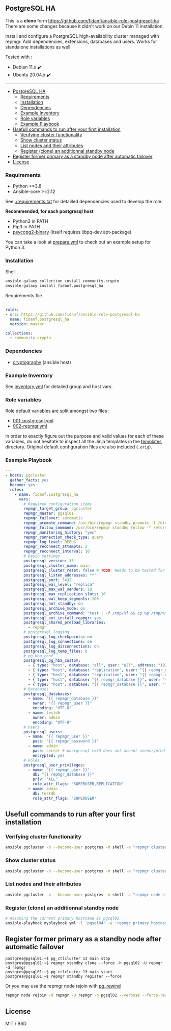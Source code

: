## PostgreSQL HA
This is a **clone** form https://github.com/fidanf/ansible-role-postgresql-ha
There are some changes because it didn't work on our Debin 11 installation.

Install and configure a PostgreSQL high-availability cluster managed with repmgr. Add dependencies, extensions, databases and users. Works for standalone installations as well.

Tested with :
  - Debian 11.x :heavy_check_mark:
  - Ubuntu 20.04.x :heavy_check_mark:

---

- [PostgreSQL HA](#postgresql-ha)
  - [Requirements](#requirements)
  - [Installation](#installation)
  - [Dependencies](#dependencies)
  - [Example Inventory](#example-inventory)
  - [Role variables](#role-variables)
  - [Example Playbook](#example-playbook)
- [Usefull commands to run after your first installation](#usefull-commands-to-run-after-your-first-installation)
  - [Verifying cluster functionality](#verifying-cluster-functionality)
  - [Show cluster status](#show-cluster-status)
  - [List nodes and their attributes](#list-nodes-and-their-attributes)
  - [Register (clone) an additionnal standby node](#register-clone-an-additionnal-standby-node)
- [Register former primary as a standby node after automatic failover](#register-former-primary-as-a-standby-node-after-automatic-failover)
- [License](#license)

### Requirements

- Python >=3.8
- Ansible-core >=2.12

See [./requirements.txt](./requirements.txt) for detailled dependencies used to develop the role.

**Recommended, for each postgresql host**
- Python3 in PATH
- Pip3 in PATH
- [psycopg2-binary](https://pypi.org/project/psycopg2-binary/) (itself requires libpq-dev apt-package)

You can take a look at [prepare.yml](molecule/default/prepare.yml) to check out an example setup for Python 3.

### Installation

Shell
```bash
ansible-galaxy collection install community.crypto
ansible-galaxy install fidanf.postgresql_ha
```

Requirements file
```yaml
---
roles:
- src: https://github.com/fidanf/ansible-role-postgresql-ha
  name: fidanf.postgresql_ha
  version: master

collections:
  - community.crypto

```

### Dependencies 

- [cryptography](https://pypi.org/project/cryptography/) (ansible host)

### Example Inventory

See [inventory.yml](./inventory.example.yml) for detailed group and host vars.

### Role variables

Role default variables are split amongst two files :
  - [001-postgresql.yml](./defaults/main/001-postgresql.yml)
  - [002-repmgr.yml](./defaults/main/002-repmgr.yml)

In order to exactly figure out the purpose and valid values for each of these variables, do not hesitate to inspect all the Jinja templates in the [templates](./templates) directory. Original default configuration files are also included (`.orig`).

### Example Playbook

```yaml
---
- hosts: pgcluster
  gather_facts: yes
  become: yes
  roles:
    - name: fidanf.postgresql_ha
      vars:
        # Required configuration items
        repmgr_target_group: pgcluster
        repmgr_master: pgsql01
        repmgr_failover: automatic
        repmgr_promote_command: /usr/bin/repmgr standby promote -f /etc/repmgr.conf --log-to-file
        repmgr_follow_command: /usr/bin/repmgr standby follow -f /etc/repmgr.conf --log-to-file --upstream-node-id=%n
        repmgr_monitoring_history: "yes"
        repmgr_connection_check_type: query
        repmgr_log_level: DEBUG
        repmgr_reconnect_attempts: 2
        repmgr_reconnect_interval: 10
        # Basic settings
        postgresql_version: 13
        postgresql_cluster_name: main
        postgresql_cluster_reset: false # TODO: Needs to be tested for repmgr
        postgresql_listen_addresses: "*"
        postgresql_port: 5432
        postgresql_wal_level: "replica"
        postgresql_max_wal_senders: 10
        postgresql_max_replication_slots: 10
        postgresql_wal_keep_segments: 100
        postgresql_hot_standby: on
        postgresql_archive_mode: on
        postgresql_archive_command: "test ! -f /tmp/%f && cp %p /tmp/%f"
        postgresql_ext_install_repmgr: yes
        postgresql_shared_preload_libraries:
          - repmgr
        # postgresql logging 
        postgresql_log_checkpoints: on
        postgresql_log_connections: on
        postgresql_log_disconnections: on
        postgresql_log_temp_files: 0
        # pg_hba.conf
        postgresql_pg_hba_custom:
          - { type: "host", database: "all", user: "all", address: "192.168.56.0/24", method: "md5" }
          - { type: "host", database: "replication", user: "{{ repmgr_user }}", address: "192.168.56.0/24", method: "trust" }  
          - { type: "host", database: "replication", user: "{{ repmgr_user }}", address: "127.0.0.1/32", method: "trust" }  
          - { type: "host", database: "{{ repmgr_database }}", user: "{{ repmgr_user }}", address: "127.0.0.1/32", method: "trust" }  
          - { type: "host", database: "{{ repmgr_database }}", user: "{{ repmgr_user }}", address: "192.168.56.0/32", method: "trust" }  
        # Databases
        postgresql_databases:
          - name: "{{ repmgr_database }}"
            owner: "{{ repmgr_user }}"
            encoding: "UTF-8"
          - name: testdb
            owner: admin
            encoding: "UTF-8"
        # Users
        postgresql_users:
          - name: "{{ repmgr_user }}"
            pass: "{{ repmgr_password }}"
          - name: admin
            pass: secret # postgresql >=10 does not accept unencrypted passwords
            encrypted: yes
        # Roles
        postgresql_user_privileges:
          - name: "{{ repmgr_user }}"
            db: "{{ repmgr_database }}"
            priv: "ALL"
            role_attr_flags: "SUPERUSER,REPLICATION"
          - name: admin
            db: testdb
            role_attr_flags: "SUPERUSER"

```

## Usefull commands to run after your first installation

### Verifying cluster functionality

```bash
ansible pgcluster -b --become-user postgres -m shell -a "repmgr cluster crosscheck"
```

### Show cluster status

```bash
ansible pgcluster -b --become-user postgres -m shell -a "repmgr cluster show"
```

### List nodes and their attributes

```bash
ansible pgcluster -b --become-user postgres -m shell -a "repmgr node status"
```

### Register (clone) an additionnal standby node 

```bash
# Assuming the current primary hostname is pgsql01
ansible-playbook myplaybook.yml -l 'pgsql04' -e 'repmgr_primary_hostname=pgsql01' -vv 
```

## Register former primary as a standby node after automatic failover

```
postgres@pgsql01:~$ pg_ctlcluster 13 main stop
postgres@pgsql01:~$ repmgr standby clone --force -h pgsql02 -U repmgr -d repmgr
postgres@pgsql01:~$ pg_ctlcluster 13 main start
postgres@pgsql01:~$ repmgr standby register --force
```

Or you may use the repmgr node rejoin with [pg_rewind](https://repmgr.org/docs/current/repmgr-node-rejoin.html#REPMGR-NODE-REJOIN-PG-REWIND) 

```bash
repmgr node rejoin -d repmgr -U repmgr -h pgsql02 --verbose --force-rewind=/usr/lib/postgresql/13/bin/pg_rewind
```

## License

MIT / BSD
